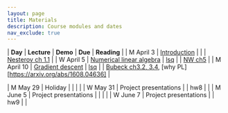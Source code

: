 ```yaml
---
layout: page
title: Materials
description: Course modules and dates
nav_exclude: true
---
```


| **Day** | **Lecture** | **Demo** | **Due** | **Reading** |
| M April 3 | [Introduction](lectures/intro.pdf) |  |  | [Nesterov ch 1.1][Nesterov] |
| W April 5 | [Numerical linear algebra](lectures/lsq.pdf) | [lsq](https://colab.research.google.com/github/stanford-cme-307/demos/blob/main/lsq.ipynb) |  | [NW ch5][NW04] |
| M April 10 | [Gradient descent](lectures/gd.pdf) | [lsq](https://colab.research.google.com/github/stanford-cme-307/demos/blob/main/gradient-descent.ipynb) |  | [Bubeck ch3.2, 3.4][Bubeck], [why PL][https://arxiv.org/abs/1608.04636] |
<!-- | M April 10 | Munging                                       | [fires](https://colab.research.google.com/github/stanford-mse-125/demos/blob/main/fires.ipynb) |     |         |
| W April 12 | Models and inference                          | [inference](https://colab.research.com/github/stanford-mse-125/demos/blob/main/inference.ipynb) | hw1    |         |
| M April 17 | CLT and confidence intervals                  | [inference](https://colab.research.com/github/stanford-mse-125/demos/blob/main/inference.ipynb) |     |         |
| W April 19 | Bootstrap                                     | [bootstrap](https://colab.research.google.com/github/stanford-mse-125/demos/blob/main/bootstrap.ipynb)   |  hw2   |         |
| M April 24 | Hypothesis tests                              |      |     |         |
| W April 26 | Correlation                                   | [correlation](https://colab.research.google.com/github/stanford-mse-125/demos/blob/main/correlation.ipynb)     |  hw3   | [Data8 ch 15.1](https://inferentialthinking.com/chapters/15/1/Correlation.html)        |
| M May 1    | Linear regression                             | [regression](https://colab.research.com/github/stanford-mse-125/demos/blob/main/regression.ipynb) |     |         |
| W May 3    | CI for regression                             | [regression uncertainty](https://colab.research.com/github/stanford-mse-125/demos/blob/main/regression-uncertainty.ipynb), [electricity](https://colab.research.com/github/stanford-mse-125/demos/blob/main/electricity.ipynb) |  hw4   |         |
| M May 8    | Feature generation                            | [crime](https://colab.research.com/github/stanford-mse-125/demos/blob/main/crime.ipynb) |     |         |
| W May 10   | Model selection                               | [crime](https://colab.research.com/github/stanford-mse-125/demos/blob/main/crime.ipynb) | hw5    |         |
| M May 15   | Logistic regression                           |      |     |         |
| W May 17   | Error metrics                                   |      | hw6    |         |
| M May 22   | AutoML                                |      |     |         |
| W May 24   | Forecasting                                | [forecasting](https://colab.research.com/github/stanford-mse-125/demos/blob/main/forecasting.ipynb) | hw7    |         | -->
| M May 29   | Holiday                                       |      |     |         |
| W May 31   | Project presentations                           |      | hw8    |         |
| M June 5   | Project presentations                           |      |     |         |
| W June 7   | Project presentations                                        |      | hw9    |         |


[JuliaOR]:	https://www.chkwon.net/julia/
[Bubeck]: https://arxiv.org/abs/1405.4980
[NW04]:	https://www.csie.ntu.edu.tw/~r97002/temp/num_optimization.pdf
[Luenberger]: https://github.com/brucespang/cs690op/blob/master/Optimization%20in%20Vector%20Spaces%20-%20Luenberger.pdf
[BV]: https://web.stanford.edu/~boyd/cvxbook/bv_cvxbook.pdf
[RyuYin]: https://large-scale-book.mathopt.com/LSCOMO.pdf
[IP]: https://link.springer.com/book/10.1007/978-3-319-11008-0
[Giselsson]: http://archive.control.lth.se/media/Education/DoctorateProgram/2015/LargeScaleConvexOptimization
[Nesterov]: https://link.springer.com/book/10.1007/978-3-319-91578-4
[LuenbergerYe]: https://warin.ca/ressources/books/2016_Book_LinearAndNonlinearProgramming.pdf
[BauschkeCombettes]: https://link.springer.com/book/10.1007/978-3-319-48311-5
[Beck]: [https://epubs.siam.org/doi/10.1137/1.9781611974997